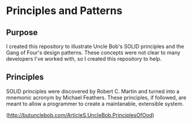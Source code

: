 # Principles and Patterns

## Purpose

I created this repository to illustrate Uncle Bob's SOLID principles and the Gang of Four's design patterns.  These concepts were not clear to many developers I've worked with, so I created this repository to help.

## Principles

SOLID principles were discovered by Robert C. Martin and turned into a mnemonic acronym by Michael Feathers.  These principles, if followed, are meant to allow a programmer to create a maintanable, extensible system.

(http://butunclebob.com/ArticleS.UncleBob.PrinciplesOfOod)
